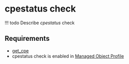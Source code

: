 # cpestatus check

<!-- prettier-ignore -->
!!! todo
    Describe *cpestatus* check

## Requirements

* [get_cpe](../../../dev/scripts/get_cpe.md)
* cpestatus check is enabled in [Managed Object Profile](../../../reference/concepts/managed-object-profile/index.md)

